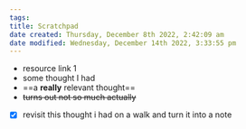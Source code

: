 ```yaml
---
tags: 
title: Scratchpad
date created: Thursday, December 8th 2022, 2:42:09 am
date modified: Wednesday, December 14th 2022, 3:33:55 pm
---
```


- resource link 1
- some thought I had
- ==a **really** relevant thought==
- ~~turns out not so much actually~~
- [x] revisit this thought i had on a walk and turn it into a note
